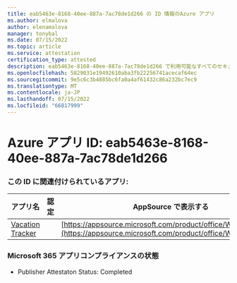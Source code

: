 ```yaml
---
title: eab5463e-8168-40ee-887a-7ac78de1d266 の ID 情報のAzure アプリ
ms.author: elmalova
author: elenamalova
manager: tonybal
ms.date: 07/15/2022
ms.topic: article
ms.service: attestation
certification_type: attested
description: eab5463e-8168-40ee-887a-7ac78de1d266 で利用可能なすべてのセキュリティとコンプライアンス情報。
ms.openlocfilehash: 5829031e19492610aba3fb22256741acecaf64ec
ms.sourcegitcommit: 9e5c6c3b4885bc6fa0a4af61432c86a232bc7ec9
ms.translationtype: MT
ms.contentlocale: ja-JP
ms.lasthandoff: 07/15/2022
ms.locfileid: "66817999"
---
```

# <a name="azure-app-id-eab5463e-8168-40ee-887a-7ac78de1d266"></a>Azure アプリ ID: eab5463e-8168-40ee-887a-7ac78de1d266


### <a name="apps-associated-with-this-id"></a>この ID に関連付けられているアプリ:
| **アプリ名** | **認定** | **AppSource で表示する** |
|--------------|---------------|-----------------------|
| [Vacation Tracker](../forward/WA200002167.md) |  | [https://appsource.microsoft.com/product/office/WA200002167](https://appsource.microsoft.com/product/office/WA200002167) |

### <a name="microsoft-365-app-compliance-status"></a>Microsoft 365 アプリコンプライアンスの状態
- Publisher Attestaton Status: Completed
